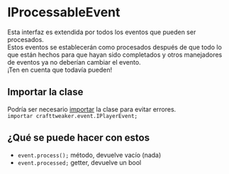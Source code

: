 # IProcessableEvent

Esta interfaz es extendida por todos los eventos que pueden ser procesados.  
Estos eventos se establecerán como procesados después de que todo lo que están hechos para que hayan sido completados y otros manejadores de eventos ya no deberían cambiar el evento.  
¡Ten en cuenta que todavía pueden!

## Importar la clase

Podría ser necesario [importar](/AdvancedFunctions/Import/) la clase para evitar errores.  
`importar crafttweaker.event.IPlayerEvent;`

## ¿Qué se puede hacer con estos

- `event.process();` método, devuelve vacío (nada)
- `event.processed;` getter, devuelve un bool